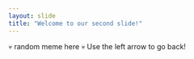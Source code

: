 ```yaml
---
layout: slide
title: "Welcome to our second slide!"
---
```

:skull: random meme here :skull:
Use the left arrow to go back!
